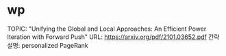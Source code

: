 # wp

TOPIC: "Unifying the Global and Local Approaches:
An Efficient Power Iteration with Forward Push"
URL: https://arxiv.org/pdf/2101.03652.pdf
간략 설명: personalized PageRank